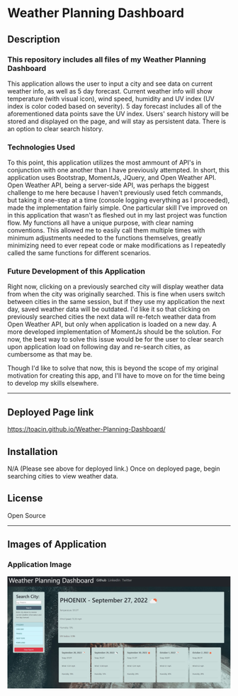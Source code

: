 # Weather Planning Dashboard

## Description

### **This repository includes all files of my Weather Planning Dashboard**

This application allows the user to input a city and see data on current weather info, as well as 5 day forecast. Current weather info will show temperature (with visual icon), wind speed, humidity and UV index (UV index is color coded based on severity). 5 day forecast includes all of the aforementioned data points save the UV index. Users' search history will be stored and displayed on the page, and will stay as persistent data. There is an option to clear search history.

### Technologies Used

To this point, this application utilizes the most ammount of API's in conjunction with one another than I have previously attempted. In short, this application uses Bootstrap, MomentJs, JQuery, and Open Weather API. Open Weather API, being a server-side API, was perhaps the biggest challenge to me here because I haven't previously used fetch commands, but taking it one-step at a time (console logging everything as I proceeded), made the implementation fairly simple. One particular skill I've improved on in this application that wasn't as fleshed out in my last project was function flow. My functions all have a unique purpose, with clear naming conventions. This allowed me to easily call them multiple times with minimum adjustments needed to the functions themselves, greatly minimizing need to ever repeat code or make modifications as I repeatedly called the same functions for different scenarios. 

### Future Development of this Application

Right now, clicking on a previously searched city will display weather data from when the city was originally searched. This is fine when users switch between cities in the same session, but if they use my application the next day, saved weather data will be outdated. I'd like it so that clicking on previously searched cities the next data will re-fetch weather data from Open Weather API, but only when application is loaded on a new day. A more developed implementation of MomentJs should be the solution. For now, the best way to solve this issue would be for the user to clear search upon application load on following day and re-search cities, as cumbersome as that may be.

Though I'd like to solve that now, this is beyond the scope of my original motivation for creating this app, and I'll have to move on for the time being to develop my skills elsewhere.

---
## Deployed Page link

https://toacin.github.io/Weather-Planning-Dashboard/

## Installation

N/A (Please see above for deployed link.) Once on deployed page, begin searching cities to view weather data.


## License

Open Source

---
## Images of Application

### Application Image
![App Screenshot](./assets/Images/AppScreenshot.JPG "Screenshot of Application")